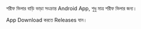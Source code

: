 শরীফ ভিলার বাড়ি ভাড়া সংক্রান্ত Android App, শুধু মাত্র শরীফ ভিলার জন্য।

App Download করতে Releases যান।
